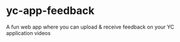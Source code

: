 # yc-app-feedback
A fun web app where you can upload &amp; receive feedback on your YC application videos
